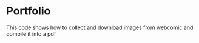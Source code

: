 # Portfolio

This code shows how to collect and download images from webcomic and compile it into a pdf
